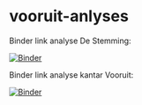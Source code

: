 # vooruit-anlyses

Binder link analyse De Stemming:

[![Binder](https://mybinder.org/badge_logo.svg)](https://mybinder.org/v2/gh/kvanlombeek/vooruit-anlyses/HEAD?labpath=2021-09-31%20Analyse%20De%20Stemming.ipynb)

Binder link analyse kantar Vooruit:

[![Binder](https://mybinder.org/badge_logo.svg)](https://mybinder.org/v2/gh/kvanlombeek/vooruit-anlyses/HEAD?labpath=2021-08-05%20Analyse%20peiling.ipynb)
